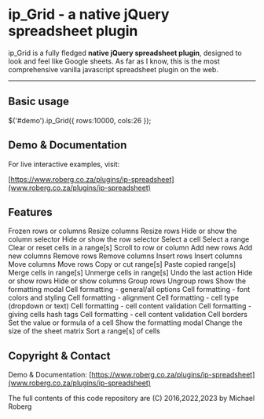 # ip_Grid - a native jQuery spreadsheet plugin

ip_Grid is a fully fledged **native jQuery spreadsheet plugin**, designed to look and feel like Google sheets. As far as I know, this is the most comprehensive vanilla javascript spreadsheet plugin on the web.

***

## Basic usage

$('#demo').ip_Grid({  rows:10000, cols:26 });

## Demo & Documentation
For live interactive examples, visit:

[https://www.roberg.co.za/plugins/ip-spreadsheet](www.roberg.co.za/plugins/ip-spreadsheet)

## Features

Frozen rows or columns
Resize columns
Resize rows
Hide or show the column selector
Hide or show the row selector
Select a cell
Select a range
Clear or reset cells in a range[s]
Scroll to row or column
Add new rows
Add new columns
Remove rows
Remove columns
Insert rows
Insert columns
Move columns
Move rows
Copy or cut range[s]
Paste copied range[s]
Merge cells in range[s]
Unmerge cells in range[s]
Undo the last action
Hide or show rows
Hide or show columns
Group rows
Ungroup rows
Show the formatting modal
Cell formatting - general/all options
Cell formatting - font colors and styling
Cell formatting - alignment
Cell formatting - cell type (dropdown or text)
Cell formatting - cell content validation
Cell formatting - giving cells hash tags
Cell formatting - cell content validation
Cell borders
Set the value or formula of a cell
Show the formatting modal
Change the size of the sheet matrix
Sort a range[s] of cells

## Copyright & Contact

Demo & Documentation: [https://www.roberg.co.za/plugins/ip-spreadsheet](www.roberg.co.za/plugins/ip-spreadsheet)

The full contents of this code repository are (C) 2016,2022,2023 by Michael Roberg 


